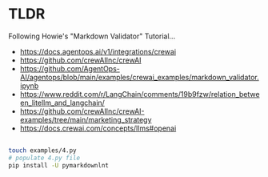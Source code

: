 # TLDR

Following Howie's "Markdown Validator" Tutorial...

- https://docs.agentops.ai/v1/integrations/crewai
- https://github.com/crewAIInc/crewAI
- https://github.com/AgentOps-AI/agentops/blob/main/examples/crewai_examples/markdown_validator.ipynb
- https://www.reddit.com/r/LangChain/comments/19b9fzw/relation_between_litellm_and_langchain/
- https://github.com/crewAIInc/crewAI-examples/tree/main/marketing_strategy
- https://docs.crewai.com/concepts/llms#openai

## 

```sh
touch examples/4.py
# populate 4.py file
pip install -U pymarkdownlnt
```